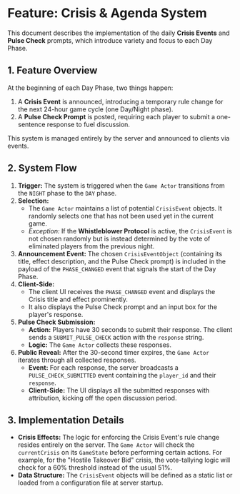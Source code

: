 
# Feature: Crisis & Agenda System

This document describes the implementation of the daily **Crisis Events** and **Pulse Check** prompts, which introduce variety and focus to each Day Phase.

## 1. Feature Overview

At the beginning of each Day Phase, two things happen:
1.  A **Crisis Event** is announced, introducing a temporary rule change for the next 24-hour game cycle (one Day/Night phase).
2.  A **Pulse Check Prompt** is posted, requiring each player to submit a one-sentence response to fuel discussion.

This system is managed entirely by the server and announced to clients via events.

## 2. System Flow

1.  **Trigger:** The system is triggered when the `Game Actor` transitions from the `NIGHT` phase to the `DAY` phase.
2.  **Selection:**
    *   The `Game Actor` maintains a list of potential `CrisisEvent` objects. It randomly selects one that has not been used yet in the current game.
    *   *Exception:* If the **Whistleblower Protocol** is active, the `CrisisEvent` is not chosen randomly but is instead determined by the vote of eliminated players from the previous night.
3.  **Announcement Event:** The chosen `CrisisEventObject` (containing its title, effect description, and the Pulse Check prompt) is included in the payload of the `PHASE_CHANGED` event that signals the start of the Day Phase.
4.  **Client-Side:**
    *   The client UI receives the `PHASE_CHANGED` event and displays the Crisis title and effect prominently.
    *   It also displays the Pulse Check prompt and an input box for the player's response.
5.  **Pulse Check Submission:**
    *   **Action:** Players have 30 seconds to submit their response. The client sends a `SUBMIT_PULSE_CHECK` action with the `response` string.
    *   **Logic:** The `Game Actor` collects these responses.
6.  **Public Reveal:** After the 30-second timer expires, the `Game Actor` iterates through all collected responses.
    *   **Event:** For each response, the server broadcasts a `PULSE_CHECK_SUBMITTED` event containing the `player_id` and their `response`.
    *   **Client-Side:** The UI displays all the submitted responses with attribution, kicking off the open discussion period.

## 3. Implementation Details

*   **Crisis Effects:** The logic for enforcing the Crisis Event's rule change resides entirely on the server. The `Game Actor` will check the `currentCrisis` on its `GameState` before performing certain actions. For example, for the "Hostile Takeover Bid" crisis, the vote-tallying logic will check for a 60% threshold instead of the usual 51%.
*   **Data Structure:** The `CrisisEvent` objects will be defined as a static list or loaded from a configuration file at server startup.
